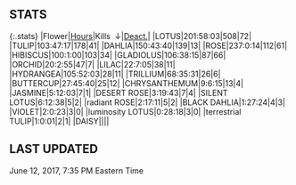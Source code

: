 
## STATS

{:.stats}
|<span class="stat_header">Flower</span>|<span class="stat_header stat_hours"><a href="https://tankpit-flowers.github.io/stats">Hours</a></span>|<span class="stat_header stat_kills stat_sorted">Kills &nbsp;&darr;</span>|<span class="stat_header stat_deactivated"><a href="https://tankpit-flowers.github.io/stats-deact">Deact.</a></span>|
|<span class="red">LOTUS</span><span class="awards-container"><span class="awards-sprite a0-3"></span><span class="awards-sprite a1-3"></span><span class="awards-sprite a2-2"></span><span class="awards-sprite a3-2"></span><span class="awards-sprite a5-2"></span></span>|<span class="stat stat_hours">201:58:03</span>|<span class="stat stat_kills stat_sorted">508</span>|<span class="stat stat_deactivated">72</span>|
|<span class="red">TULIP</span><span class="awards-container"><span class="awards-sprite a0-3"></span><span class="awards-sprite a1-1"></span><span class="awards-sprite a2-1"></span><span class="awards-sprite a3-1"></span><span class="awards-sprite a5-1"></span></span>|<span class="stat stat_hours">103:47:17</span>|<span class="stat stat_kills stat_sorted">178</span>|<span class="stat stat_deactivated">41</span>|
|<span class="red">DAHLIA</span><span class="awards-container"><span class="awards-sprite a0-3"></span><span class="awards-sprite a1-1"></span><span class="awards-sprite a3-1"></span><span class="awards-sprite a5-2"></span></span>|<span class="stat stat_hours">150:43:40</span>|<span class="stat stat_kills stat_sorted">139</span>|<span class="stat stat_deactivated">13</span>|
|<span class="red">ROSE</span><span class="awards-container"><span class="awards-sprite a0-3"></span><span class="awards-sprite a1-1"></span><span class="awards-sprite a2-2"></span><span class="awards-sprite a3-2"></span><span class="awards-sprite a5-2"></span><span class="awards-sprite a7-1"></span><span class="awards-sprite a8-1"></span></span>|<span class="stat stat_hours">237:0:14</span>|<span class="stat stat_kills stat_sorted">112</span>|<span class="stat stat_deactivated">61</span>|
|<span class="red">HIBISCUS</span><span class="awards-container"><span class="awards-sprite a0-3"></span><span class="awards-sprite a1-1"></span><span class="awards-sprite a2-1"></span><span class="awards-sprite a3-1"></span><span class="awards-sprite a5-1"></span></span>|<span class="stat stat_hours">100:1:00</span>|<span class="stat stat_kills stat_sorted">103</span>|<span class="stat stat_deactivated">34</span>|
|<span class="red">GLADIOLUS</span><span class="awards-container"><span class="awards-sprite a0-3"></span><span class="awards-sprite a2-2"></span><span class="awards-sprite a3-1"></span><span class="awards-sprite a5-3"></span></span>|<span class="stat stat_hours">106:38:15</span>|<span class="stat stat_kills stat_sorted">87</span>|<span class="stat stat_deactivated">66</span>|
|<span class="red">ORCHID</span><span class="awards-container"><span class="awards-sprite a0-3"></span></span>|<span class="stat stat_hours">20:2:55</span>|<span class="stat stat_kills stat_sorted">47</span>|<span class="stat stat_deactivated">7</span>|
|<span class="red">LILAC</span><span class="awards-container"><span class="awards-sprite a0-3"></span><span class="awards-sprite a5-2"></span></span>|<span class="stat stat_hours">22:7:05</span>|<span class="stat stat_kills stat_sorted">38</span>|<span class="stat stat_deactivated">11</span>|
|<span class="red">HYDRANGEA</span><span class="awards-container"><span class="awards-sprite a0-3"></span><span class="awards-sprite a3-1"></span><span class="awards-sprite a5-3"></span></span>|<span class="stat stat_hours">105:52:03</span>|<span class="stat stat_kills stat_sorted">28</span>|<span class="stat stat_deactivated">11</span>|
|<span class="red">TRILLIUM</span><span class="awards-container"><span class="awards-sprite a0-3"></span><span class="awards-sprite a4-3"></span><span class="awards-sprite a5-2"></span><span class="awards-sprite a7-1"></span></span>|<span class="stat stat_hours">68:35:31</span>|<span class="stat stat_kills stat_sorted">26</span>|<span class="stat stat_deactivated">6</span>|
|<span class="red">BUTTERCUP</span><span class="awards-container"><span class="awards-sprite a0-3"></span></span>|<span class="stat stat_hours">27:45:40</span>|<span class="stat stat_kills stat_sorted">25</span>|<span class="stat stat_deactivated">12</span>|
|<span class="red">CHRYSANTHEMUM</span><span class="awards-container"><span class="awards-sprite a0-3"></span><span class="awards-sprite a5-3"></span></span>|<span class="stat stat_hours">9:6:15</span>|<span class="stat stat_kills stat_sorted">13</span>|<span class="stat stat_deactivated">4</span>|
|<span class="red">JASMINE</span><span class="awards-container"><span class="awards-sprite a0-3"></span><span class="awards-sprite a5-1"></span></span>|<span class="stat stat_hours">5:12:03</span>|<span class="stat stat_kills stat_sorted">7</span>|<span class="stat stat_deactivated">1</span>|
|<span class="orange">DESERT ROSE</span><span class="awards-container"><span class="awards-sprite a0-3"></span><span class="awards-sprite a5-3"></span></span>|<span class="stat stat_hours">3:19:43</span>|<span class="stat stat_kills stat_sorted">7</span>|<span class="stat stat_deactivated">4</span>|
|<span class="orange">SILENT LOTUS</span><span class="awards-container"><span class="awards-sprite a0-3"></span><span class="awards-sprite a5-2"></span></span>|<span class="stat stat_hours">6:12:38</span>|<span class="stat stat_kills stat_sorted">5</span>|<span class="stat stat_deactivated">2</span>|
|<span class="purple">radiant ROSE</span><span class="awards-container"><span class="awards-sprite a0-3"></span><span class="awards-sprite a5-2"></span></span>|<span class="stat stat_hours">2:17:11</span>|<span class="stat stat_kills stat_sorted">5</span>|<span class="stat stat_deactivated">2</span>|
|<span class="orange">BLACK DAHLIA</span><span class="awards-container"><span class="awards-sprite a0-2"></span></span>|<span class="stat stat_hours">1:27:24</span>|<span class="stat stat_kills stat_sorted">4</span>|<span class="stat stat_deactivated">3</span>|
|<span class="red">VIOLET</span><span class="awards-container"><span class="awards-sprite a0-1"></span><span class="awards-sprite a5-2"></span></span>|<span class="stat stat_hours">2:0:23</span>|<span class="stat stat_kills stat_sorted">3</span>|<span class="stat stat_deactivated">0</span>|
|<span class="purple">luminosity LOTUS</span><span class="awards-container"><span class="awards-sprite a5-1"></span></span>|<span class="stat stat_hours">0:28:18</span>|<span class="stat stat_kills stat_sorted">3</span>|<span class="stat stat_deactivated">0</span>|
|<span class="purple">terrestrial TULIP</span><span class="awards-container"><span class="awards-sprite a0-1"></span><span class="awards-sprite a5-3"></span></span>|<span class="stat stat_hours">1:0:01</span>|<span class="stat stat_kills stat_sorted">2</span>|<span class="stat stat_deactivated">1</span>|
|<span class="red">DAISY</span><span class="awards-container"><span class="awards-sprite a0-3"></span><span class="awards-sprite a5-2"></span></span>|<span class="stat stat_hours"></span>|<span class="stat stat_kills stat_sorted"></span>|<span class="stat stat_deactivated"></span>|

## LAST UPDATED

<span class="last_updated">June 12, 2017, 7:35 PM Eastern Time</span>